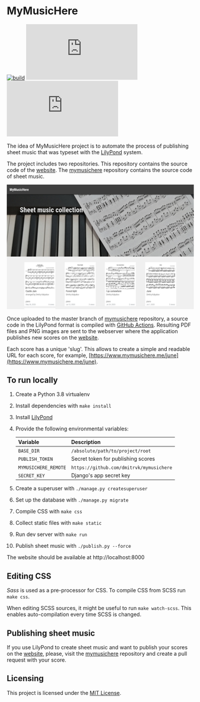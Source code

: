 # MyMusicHere

[![build](https://img.shields.io/github/workflow/status/dmitrvk/mymusichere.me/build?color=3e3e3e&style=flat-square)](https://github.com/dmitrvk/mymusichere.me/actions)
[![codecov](https://img.shields.io/codecov/c/github/dmitrvk/mymusichere.me?color=3e3e3e&style=flat-square&token=NH8F6U8988)](https://codecov.io/gh/dmitrvk/mymusichere.me)
[![License: MIT](https://img.shields.io/github/license/dmitrvk/mymusichere.me?color=3e3e3e&style=flat-square)](https://github.com/dmitrvk/mymusichere.me/blob/master/LICENSE)

[GitHub Actions]: https://github.com/dmitrvk/mymusichere/actions
[LilyPond]: http://lilypond.org
[mymusichere]: https://github.com/dmitrvk/mymusichere
[website]: https://www.mymusichere.me

The idea of MyMusicHere project is to automate the process
of publishing sheet music that was typeset with the [LilyPond] system.

The project includes two repositories.
This repository contains the source code of the [website].
The [mymusichere] repository contains the source code of sheet music.

[![screenshot](screenshot.jpg)](https://www.mymusichere.me)

Once uploaded to the master branch of [mymusichere] repository,
a source code in the LilyPond format is compiled with [GitHub Actions].
Resulting PDF files and PNG images are sent to the webserver
where the application publishes new scores on the [website].

Each score has a unique 'slug'.
This allows to create a simple and readable URL for each score, for example,
[https://www.mymusichere.me/june](https://www.mymusichere.me/june).


## To run locally

1. Create a Python 3.8 virtualenv

2. Install dependencies with `make install`

3. Install [LilyPond]

4. Provide the following environmental variables:

    | Variable             | Description                              |
    | :------------------- | :--------------------------------------- |
    | `BASE_DIR`           | `/absolute/path/to/project/root`         |
    | `PUBLISH_TOKEN`      | Secret token for publishing scores       |
    | `MYMUSICHERE_REMOTE` | `https://github.com/dmitrvk/mymusichere` |
    | `SECRET_KEY`         | Django's app secret key                  |

5. Create a superuser with `./manage.py createsuperuser`

6. Set up the database with `./manage.py migrate`

7. Compile CSS with `make css`

8. Collect static files with `make static`

9. Run dev server with `make run`

10. Publish sheet music with `./publish.py --force`

The website should be available at http://localhost:8000


## Editing CSS

*Sass* is used as a pre-processor for CSS.
To compile CSS from SCSS run `make css`.

When editing SCSS sources, it might be useful to run `make watch-scss`.
This enables auto-compilation every time SCSS is changed.


## Publishing sheet music

If you use LilyPond to create sheet music
and want to publish your scores on the [website],
please, visit the [mymusichere] repository
and create a pull request with your score.


## Licensing

This project is licensed under the
[MIT License](https://github.com/dmitrvk/mymusichere.me/blob/master/LICENSE).
